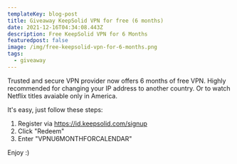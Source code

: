 ```yaml
---
templateKey: blog-post
title: Giveaway KeepSolid VPN for free (6 months)
date: 2021-12-16T04:34:08.443Z
description: Free KeepSolid VPN for 6 Months
featuredpost: false
image: /img/free-keepsolid-vpn-for-6-months.png
tags:
  - giveaway
---
```


Trusted and secure VPN provider now offers 6 months of free VPN. Highly recommended for changing your IP address to another country. Or to watch Netflix titles avaiable only in America.

It's easy, just follow these steps:

1. Register via https://id.keepsolid.com/signup
2. Click "Redeem"
3. Enter "VPNU6MONTHFORCALENDAR"

Enjoy :)
